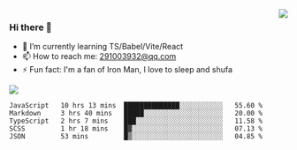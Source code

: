 <img align='right' src='https://github-readme-stats.vercel.app/api?username=niaogege&show_icons=true&theme=radical'/>

### Hi there 👋

- 🌱 I’m currently learning TS/Babel/Vite/React
- 📫 How to reach me: 291003932@qq.com
- ⚡ Fun fact:  I'm a fan of Iron Man, I love to sleep and shufa

![](https://github-readme-stats.vercel.app/api/top-langs/?username=niaogege&layout=compact)

<!--START_SECTION:waka-->
```text
JavaScript   10 hrs 13 mins  ██████████████░░░░░░░░░░░   55.60 % 
Markdown     3 hrs 40 mins   █████░░░░░░░░░░░░░░░░░░░░   20.00 % 
TypeScript   2 hrs 7 mins    ███░░░░░░░░░░░░░░░░░░░░░░   11.58 % 
SCSS         1 hr 18 mins    █▓░░░░░░░░░░░░░░░░░░░░░░░   07.13 % 
JSON         53 mins         █▒░░░░░░░░░░░░░░░░░░░░░░░   04.85 % 
```
<!--END_SECTION:waka-->

